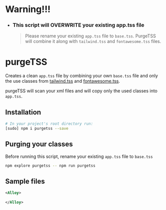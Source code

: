 # Warning!!!
- ### This script will OVERWRITE your existing app.tss file
  > Please rename your existing `app.tss` file to `base.tss`. PurgeTSS will combine it along with `tailwind.tss` and `fontawesome.tss` files.

# purgeTSS

Creates a clean `app.tss` file by combining your own `base.tss` file and only the use classes from [tailwind.tss](https://github.com/macCesar/tailwind-tss-color-generator/blob/master/app.tss) and [fontawesome.tss](https://github.com/macCesar/tailwind-tss-color-generator/blob/master/fontawesome.tss).

purgeTSS will scan your xml files and will copy only the used classes into `app.tss`.

## Installation

```bash
# In your project's root directory run:
[sudo] npm i purgetss --save
```

## Purging your classes 
Before running this script, rename your existing `app.tss` file to `base.tss`
```bash
npm explore purgetss -- npm run purgetss  
```

## Sample files
```xml
<Alloy>
    
</Alloy>
```
